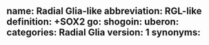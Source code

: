 name: Radial Glia-like
abbreviation: RGL-like
definition: +SOX2
go: 
shogoin: 
uberon: 
categories: Radial Glia
version: 1 
synonyms:
---

